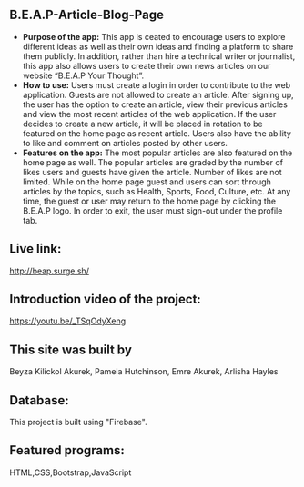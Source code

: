 ## B.E.A.P-Article-Blog-Page
* **Purpose of the app:** 
   This app is ceated to encourage users to explore different ideas as well as their own ideas and finding a platform to 
   share them publicly. In addition, rather than hire a technical writer or journalist, this app also allows users to create 
   their own news articles on our website “B.E.A.P Your Thought”. 
* **How to use:**
   Users must create a login in order to contribute to the web application. Guests are not allowed to create an article. 
   After signing up, the user has the option to create an article, view their previous articles and view the most recent 
   articles of the web application. If the user decides to create a new article, it will be placed in rotation to be featured
   on the home page as recent article. Users also have the ability to like and comment on articles posted by other users.
* **Features on the app:**
    The most popular articles are also featured on the home page as well. The popular articles are graded by the number 
    of likes users and guests have given the article. Number of likes are not limited. While on the home page guest and 
    users can sort through articles by the topics, such as Health, Sports, Food, Culture, etc. At any time, the guest or user 
    may return to the home page by clicking the B.E.A.P logo. In order to exit, the user must sign-out under the profile tab. 
   
## Live link: 
http://beap.surge.sh/

## Introduction video of the project: 
https://youtu.be/_TSqOdyXeng

## This site was built by 
Beyza Kilickol Akurek, Pamela Hutchinson, Emre Akurek, Arlisha Hayles 

## Database: 
This project is built using "Firebase".

## Featured programs: 
HTML,CSS,Bootstrap,JavaScript
